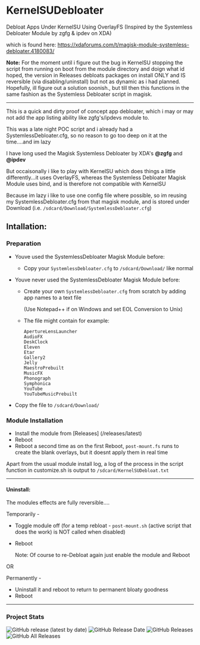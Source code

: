 # KernelSUDebloater
Debloat Apps Under KernelSU Using OverlayFS (Inspired by the Systemless Debloater Module by zgfg &amp; ipdev on XDA)

which is found here: https://xdaforums.com/t/magisk-module-systemless-debloater.4180083/


**Note:** For the moment until i figure out the bug in KernelSU stopping the script from running on boot from the module directory and doign what id hoped, the version in Releases debloats packages on install ONLY and IS reversible (via disabling/uninstall) but not as dynamic as
i had planned. Hopefully, ill figure out a solution soonish., but till then this functions in the same fashion as the Systemless Debloater script in magisk.

---

This is a quick and dirty proof of concept app debloater, which i may or may not add the app listing ability like zgfg's/ipdevs module to.

This was a late night POC script and i already had a SystemlessDebloater.cfg, so no reason to go too deep on it at the time....and im lazy

I have long used the Magisk Systemless Debloater by XDA's **@zgfg** and **@ipdev**

But occaisonally i like to play with KernelSU which does things a little differently...it uses OverlayFS, whereas the Systemless Debloater Magisk Module uses bind, and is therefore not compatible with KernelSU

Because im lazy i like to use one config file where possible, so im reusing my SystemlessDebloater.cfg from that magisk module, and is stored under Download (i.e. `/sdcard/Download/SystemlessDebloater.cfg`)

## Intallation: 

### Preparation

- Youve used the SystemlessDebloater Magisk Module before:

  - Copy your `SystemlessDebloater.cfg` to `/sdcard/Download/` like normal

- Youve never used the SystemlessDebloater Magisk Module before:
  - Create your own `SystemlessDebloater.cfg` from scratch by adding app names to a text file 

    (Use Notepad++ if on Windows and set EOL Conversion to Unix)

  - The file might contain for example:

      ```Aperture
      ApertureLensLauncher
      AudioFX
      DeskClock
      Eleven
      Etar
      Gallery2
      Jelly
      MaestroPrebuilt
      MusicFX
      Phonograph
      Symphonica
      YouTube
      YouTubeMusicPrebuilt
      ```

- Copy the file to `/sdcard/Download/`

### Module Installation

- Install the module from [Releases] (/releases/latest)
- Reboot
- Reboot a second time as on the first Reboot, `post-mount.fs` runs to create the blank overlays, but it doesnt apply them in real time

Apart from the usual module install log, a log of the process in the script function in customize.sh is output to `/sdcard/KernelSUDebloat.txt`

---

#### Uninstall:

The modules effects are fully reversible....

Temporarily - 

- Toggle module off (for a temp rebloat - `post-mount.sh` (active script that does the work) is NOT called when disabled)
- Reboot

  Note: Of course to re-Debloat again just enable the module and Reboot

OR

Permanently -

- Uninstall it and reboot to return to permanent bloaty goodness
- Reboot

---

### Project Stats ###

![GitHub release (latest by date)](https://img.shields.io/github/v/release/adrianmmiller/KernelSUDebloater?label=Release&style=plastic)
![GitHub Release Date](https://img.shields.io/github/release-date/adrianmmiller/KernelSUDebloater?label=Release%20Date&style=plastic)
![GitHub Releases](https://img.shields.io/github/downloads/adrianmmiller/KernelSUDebloater/latest/total?label=Downloads%20%28Latest%20Release%29&style=plastic)
![GitHub All Releases](https://img.shields.io/github/downloads/adrianmmiller/KernelSUDebloater/total?label=Total%20Downloads%20%28All%20Releases%29&style=plastic)
